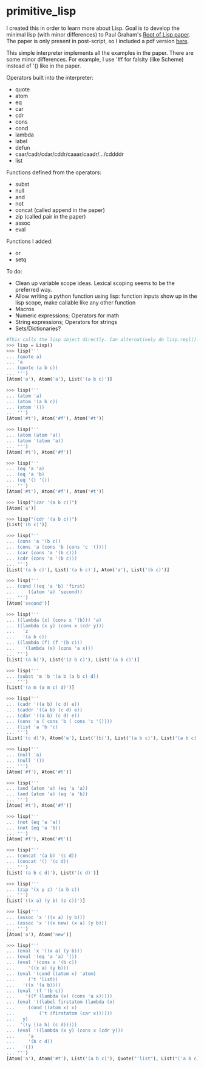 # primitive_lisp

I created this in order to learn more about Lisp.
Goal is to develop the minimal lisp (with minor differences) to Paul Graham's [Root of Lisp paper](http://www.paulgraham.com/rootsoflisp.html). 
The paper is only present in post-script, so I included a pdf version [here](https://raw.githubusercontent.com/mmiguel6288code/primitive_lisp/main/jmc.pdf).

This simple interpreter implements all the examples in the paper. There are some minor differences. For example, I use '#f for falsity (like Scheme) instead of '() like in the paper.

Operators built into the interpreter:
- quote
- atom
- eq
- car
- cdr
- cons
- cond
- lambda
- label
- defun
- caar/cadr/cdar/cddr/caaar/caadr/.../cddddr
- list

Functions defined from the operators:
- subst
- null
- and
- not
- concat (called append in the paper)
- zip (called pair in the paper)
- assoc
- eval

Functions I added:
- or
- setq

To do:
- Clean up variable scope ideas. Lexical scoping seems to be the preferred way.
- Allow writing a python function using lisp: function inputs show up in the lisp scope, make callable like any other function
- Macros
- Numeric expressions; Operators for math
- String expressions; Operators for strings
- Sets/Dictionaries?


```python
#This calls the lisp object directly. Can alternatively do lisp.repl().
>>> lisp = Lisp()
>>> lisp('''
... (quote a)
... 'a
... (quote (a b c))
... ''')
[Atom('a'), Atom('a'), List('(a b c)')]

>>> lisp('''
... (atom 'a)
... (atom '(a b c))
... (atom '())
... ''')
[Atom('#t'), Atom('#f'), Atom('#t')]

>>> lisp('''
... (atom (atom 'a))
... (atom '(atom 'a))
... ''')
[Atom('#t'), Atom('#f')]

>>> lisp('''
... (eq 'a 'a)
... (eq 'a 'b)
... (eq '() '())
... ''')
[Atom('#t'), Atom('#f'), Atom('#t')]

>>> lisp("(car '(a b c))")
[Atom('a')]

>>> lisp("(cdr '(a b c))")
[List('(b c)')]

>>> lisp('''
... (cons 'a '(b c))
... (cons 'a (cons 'b (cons 'c '())))
... (car (cons 'a '(b c)))
... (cdr (cons 'a '(b c)))
... ''')
[List('(a b c)'), List('(a b c)'), Atom('a'), List('(b c)')]

>>> lisp('''
... (cond ((eq 'a 'b) 'first)
...     ((atom 'a) 'second))
... ''')
[Atom('second')]

>>> lisp('''
... ((lambda (x) (cons x '(b))) 'a)
... ((lambda (x y) (cons x (cdr y)))
...   'z
...   '(a b c))
... ((lambda (f) (f '(b c)))
...   '(lambda (x) (cons 'a x)))
... ''')
[List('(a b)'), List('(z b c)'), List('(a b c)')]

>>> lisp('''
... (subst 'm 'b '(a b (a b c) d))
... ''')
[List('(a m (a m c) d)')]

>>> lisp('''
... (cadr '((a b) (c d) e))
... (caddr '((a b) (c d) e))
... (cdar '((a b) (c d) e))
... (cons 'a ( cons 'b ( cons 'c '())))
... (list 'a 'b 'c)
... ''')
[List('(c d)'), Atom('e'), List('(b)'), List('(a b c)'), List('(a b c)')]

>>> lisp('''
... (null 'a)
... (null '())
... ''')
[Atom('#f'), Atom('#t')]

>>> lisp('''
... (and (atom 'a) (eq 'a 'a))
... (and (atom 'a) (eq 'a 'b))
... ''')
[Atom('#t'), Atom('#f')]

>>> lisp('''
... (not (eq 'a 'a))
... (not (eq 'a 'b))
... ''')
[Atom('#f'), Atom('#t')]

>>> lisp('''
... (concat '(a b) '(c d))
... (concat '() '(c d))
... ''')
[List('(a b c d)'), List('(c d)')]

>>> lisp('''
... (zip '(x y z) '(a b c))
... ''')
[List('((x a) (y b) (z c))')]

>>> lisp('''
... (assoc 'x '((x a) (y b)))
... (assoc 'x '((x new) (x a) (y b)))
... ''')
[Atom('a'), Atom('new')]

>>> lisp('''
... (eval 'x '((x a) (y b)))
... (eval '(eq 'a 'a) '())
... (eval '(cons x '(b c))
...     '((x a) (y b)))
... (eval '(cond ((atom x) 'atom)
...     ('t 'list))
...   '((x '(a b))))
... (eval '(f '(b c))
...    '((f (lambda (x) (cons 'a x)))))
... (eval '((label firstatom (lambda (x)
...     (cond ((atom x) x)
...         ('t (firstatom (car x))))))
...   y)
...  '((y ((a b) (c d)))))
... (eval '((lambda (x y) (cons x (cdr y)))
...     'a
...     '(b c d))
...   '())
... ''')
[Atom('a'), Atom('#t'), List('(a b c)'), Quote("'list"), List("('a b c)"), Atom('a'), List("('a c d)")]
```
